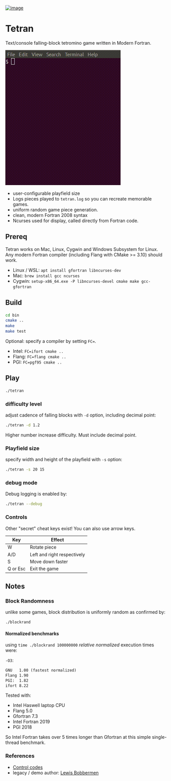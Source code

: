 [![image](https://travis-ci.org/scivision/tetran.svg?branch=master)](https://travis-ci.org/scivision/tetran)

# Tetran


Text/console falling-block tetromino game written in Modern Fortran.

![Tetran gameplay demo](doc/tetran.gif)

-   user-configurable playfield size
-   Logs pieces played to `tetran.log` so you can recreate memorable games.
-   uniform random game piece generation.
-   clean, modern Fortran 2008 syntax
-   Ncurses used for display, called directly from Fortran code.

## Prereq

Tetran works on Mac, Linux, Cygwin and Windows Subsystem for Linux. 
Any modern Fortran compiler (including Flang with CMake &gt;= 3.10) should work.

-   Linux / WSL: `apt install gfortran libncurses-dev`
-   Mac: `brew install gcc ncurses`
-   Cygwin: `setup-x86_64.exe -P libncurses-devel cmake make gcc-gfortran`

## Build

```bash
cd bin
cmake ..
make
make test
```

Optional: specify a compiler by setting `FC=`.

-   Intel: `FC=ifort cmake ..`
-   Flang: `FC=flang cmake ..`
-   PGI: `FC=pgf95 cmake ..`

## Play

```bash
./tetran
```

### difficulty level

adjust cadence of falling blocks with `-d` option, including decimal
point:

```bash
./tetran -d 1.2
```

Higher number increase difficulty. Must include decimal point.

### Playfield size

specify width and height of the playfield with `-s` option:

```bash
./tetran -s 20 15
```

### debug mode

Debug logging is enabled by:

```bash
./tetran --debug
```

### Controls

Other "secret" cheat keys exist! You can also use arrow keys.

  Key      |  Effect
-----------|-----------------------------
  W        | Rotate piece
  A/D      | Left and right respectively
  S        | Move down faster
  Q or Esc | Exit the game

## Notes

### Block Randomness

unlike some games, block distribution is uniformly random as confirmed by:

    ./blockrand

#### Normalized benchmarks

using `time ./blockrand 100000000` *relative normalized* execution times were:

`-O3`:

    GNU   1.00 (fastest normalized)
    Flang 1.90
    PGI:  1.82 
    ifort 8.22

Tested with:

-   Intel Haswell laptop CPU
-   Flang 5.0
-   Gfortran 7.3
-   Intel Fortran 2019
-   PGI 2018

So Intel Fortran takes over 5 times longer than Gfortran at this simple single-thread benchmark.

### References

* [Control codes](https://en.wikipedia.org/wiki/C0_and_C1_control_codes)
* legacy / demo author:   [Lewis Bobbermen](https://github.com/lewisjb)

